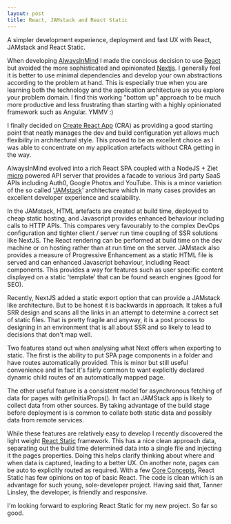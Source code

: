 ```yaml
---
layout: post
title: React, JAMstack and React Static
---
```


<div class="message">
A simpler development experience, deployment and fast UX with React, JAMstack and React Static.
</div>

When developing [AlwaysInMind](https://github.com/AlwaysInMind/aim-web-app) I made the concious decision to use [React](https://github.com/facebook/react/) but avoided the more sophisticated and opinionated [Nextjs](https://github.com/zeit/next.js). I generally feel it is better to use minimal dependencies and develop your own abstractions according to the problem at hand. This is especially true when you are learning both the technology and the application architecture as you explore your problem domain. I find this working "bottom up" approach to be much more productive and less frustrating than starting with a highly opinionated framework such as Angular. YMMV :)

I finally decided on [Create React App](https://github.com/facebook/create-react-app) (CRA) as providing a good starting point that neatly manages the dev and build configuration yet allows much flexibility in architectural style. This proved to be an excellent choice as I was able to concentrate on my application artefacts without CRA getting in the way.

AlwaysInMind evolved into a rich React SPA coupled with a NodeJS + Ziet [micro](https://github.com/zeit/micro) powered API server that provides a facade to various 3rd party SaaS APIs including Auth0, Google Photos and YouTube. This is a minor variation of the so called '[JAMstack](https://jamstack.org/)' architecture which in many cases provides an excellent developer experience and scalability.

In the JAMstack, HTML artefacts are created at build time, deployed to cheap static hosting, and Javascript provides enhanced behaviour including calls to HTTP APIs. This compares very favourably to the complex DevOps configuration and tighter client / server run time coupling of SSR solutions like NextJS. The React rendering can be performed at build time on the dev machine or on hosting rather than at run time on the server. JAMstack also provides a measure of Progressive Enhancement as a static HTML file is served and can enhanced Javascript behaviour, including React components. This provides a way for features such as user specific content displayed on a static 'template' that can be found search engines (good for SEO).

Recently, NextJS added a static export option that can provide a JAMstack like architecture. But to be honest it is backwards in approach. It takes a full SRR design and scans all the links in an attempt to determine a correct set of static files. That is pretty fragile and anyway, it is a post process to designing in an environment that is all about SSR and so likely to lead to decisions that don't map well.

Two features stand out when analysing what Next offers when exporting to static. The first is the ability to put SPA page components in a folder and have routes automatically provided. This is minor but still useful convenience and in fact it's fairly common to want explicitly declared dynamic child routes of an automatically mapped page.

The other useful feature is a consistent model for asynchronous fetching of data for pages with getInitialProps(). In fact an JAMStack app is likely to collect data from other sources. By taking advantage of the build stage before deployment is is common to collate both static data and possibly data from remote services.

While these features are relatively easy to develop I recently discovered the light weight [React Static](https://github.com/nozzle/react-static/tree/master/) framework. This has a nice clean approach data, separating out the build time determined data into a single file and injecting it the pages properties. Doing this helps clarify thinking about where and when data is captured, leading to a better UX. On another note, pages can be auto to explicitly routed as required. With a few [Core Concepts](https://github.com/nozzle/react-static/blob/master/docs/concepts.md), React Static has few opinions on top of basic React. The code is clean which is an advantage for such young, sole-developer project. Having said that, Tanner Linsley, the developer, is friendly and responsive.

I'm looking forward to exploring React Static for my new project. So far so good.
